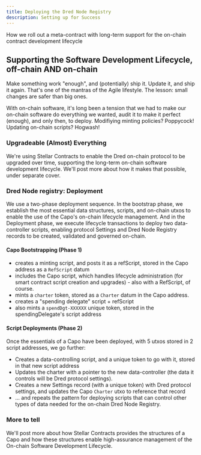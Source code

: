 ```yaml
---
title: Deploying the Dred Node Registry
description: Setting up for Success
---
```


How we roll out a meta-contract with long-term support for the on-chain contract development lifecycle

## Supporting the Software Development Lifecycle, off-chain AND on-chain

Make something work "enough", and (potentially) ship it.  Update it, and ship it again.  That's one of the mantras of the Agile lifestyle.  The lesson: small changes are safer than big ones.

With on-chain software, it's long been a tension that we had to make our on-chain software do everything we wanted, audit it to make it perfect (enough), and only then, to deploy.  Modifiying minting policies?  Poppycock!  Updating on-chain scripts?  Hogwash!  

### Upgradeable (Almost) Everything

We're using Stellar Contracts to enable the Dred on-chain protocol to be upgraded over time, supporting the long-term on-chain software development lifecycle.  We'll post more about how it makes that possible, under separate cover.  

### Dred Node registry: Deployment

We use a two-phase deployment sequence.  In the bootstrap phase, we establish the most essential data structures, scripts, and on-chain utxos to enable the use of the Capo's on-chain lifecycle management.  And in the Deployment phase, we execute lifecycle transactions to deploy two data-controller scripts, enabling protocol Settings and Dred Node Registry records to be created, validated and governed on-chain.

#### Capo Bootstrapping (Phase 1)

- creates a minting script, and posts it as a refScript, stored in the Capo address as a `RefScript` datum
- includes the Capo script, which handles lifecycle administration (for smart contract script creation and upgrades) - also with a RefScript, of course.
- mints a `charter` token, stored as a `Charter` datum in the Capo address.
- creates a "spending delegate" script + refScript
- also mints a `spendDgt-XXXXXX` unique token, stored in the spendingDelegate's script address

#### Script Deployments (Phase 2)

Once the essentials of a Capo have been deployed, with 5 utxos stored in 2 script addresses, we go further:

- Creates a data-controlling script, and a unique token to go with it, stored in that new script address
- Updates the charter with a pointer to the new data-controller (the data it controls will be Dred protocol settings).
- Creates a new Settings record (with a unique token) with Dred protocol settings, and updates the Capo `Charter` utxo to reference that record
- ... and repeats the pattern for deploying scripts that can control other types of data needed for the on-chain Dred Node Registry.

### More to tell

We'll post more about how Stellar Contracts provides the structures of a Capo and how these structures enable high-assurance management of the On-chain Software Development Lifecycle. 


